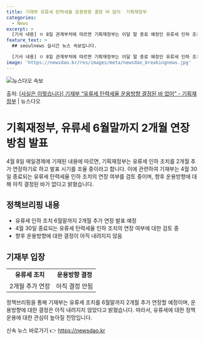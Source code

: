 ```yaml
---
title: 기재부 유류세 탄력세율 운용방향 결정 바 없어  기획재정부
categories:
  - News
excerpt: >
  [기사 내용] ㅇ 8일 관계부처에 따르면 기획재정부는 이달 말 종료 예정인 유류세 인하 조치를 2개월 추가 …
feature_text: >
  ## seoulnews 실시간 뉴스 속보입니다.

  [기사 내용] ㅇ 8일 관계부처에 따르면 기획재정부는 이달 말 종료 예정인 유류세 인하 조치를 2개월 추가 …
image: 'https://newsdao.kr/res/images/meta/newsdao_breakingnews.jpg'
---
```


![뉴스다오 속보](https://newsdao.kr/res/images/meta/newsdao_breakingnews.jpg)

<p>출처: <a href="https://newsdao.kr/3564" rel="dofollow">[사실은 이렇습니다] 기재부 “유류세 탄력세율 운용방향 결정된 바 없어” - 기획재정부</a> | 뉴스다오</p>

<h1>기획재정부, 유류세 6월말까지 2개월 연장 방침 발표</h1>

<p data-ke-size="size16">4월 8일 매일경제에 기재된 내용에 따르면, 기획재정부는 유류세 인하 조치를 2개월 추가 연장하기로 하고 발표 시기를 조율 중이라고 합니다. 이에 관련하여 기재부는 4월 30일 종료되는 유류세 탄력세율 인하 조치의 연장 여부를 검토 중이며, 향후 운용방향에 대해 아직 결정된 바가 없다고 밝혔습니다.</p>

<h2 data-ke-size="size26">정책브리핑 내용</h2>
<ul>
  <li>유류세 인하 조치 6월말까지 2개월 추가 연장 발표 예정</li>
  <li>4월 30일 종료되는 유류세 탄력세율 인하 조치의 연장 여부에 대한 검토 중</li>
  <li>향후 운용방향에 대한 결정이 아직 내려지지 않음</li>
</ul>

<h2 data-ke-size="size26">기재부 입장</h2>
<table>
  <tr>
    <td style="text-align: center; height: 17px;"><b>유류세 조치</b></td>
    <td style="text-align: center; height: 17px;"><b>운용방향 결정</b></td>
  </tr>
  <tr>
    <td style="text-align: center; height: 17px;">2개월 추가 연장</td>
    <td style="text-align: center; height: 17px;">아직 결정 안됨</td>
  </tr>
</table>

<p data-ke-size="size16">정책브리핑을 통해 기재부는 유류세 조치를 6월말까지 2개월 추가 연장할 예정이며, 운용방향에 대한 결정은 아직 내려지지 않았다고 밝혔습니다. 따라서, 유류세에 대한 정책 운용에 대한 관심이 높아질 전망입니다.</p> 

신속 뉴스 바로가기 👉 <a href="https://newsdao.kr" rel="dofollow">https://newsdao.kr</a>


